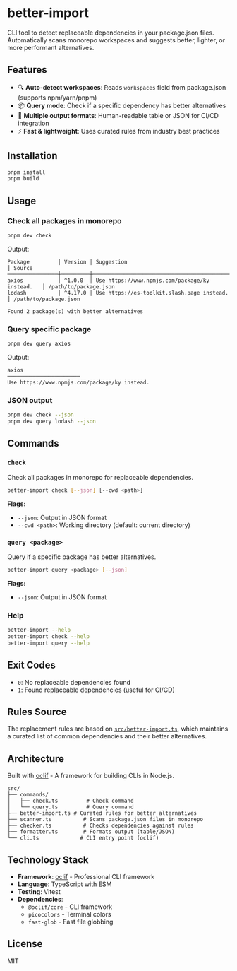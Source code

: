 # better-import

CLI tool to detect replaceable dependencies in your package.json files. Automatically scans monorepo workspaces and suggests better, lighter, or more performant alternatives.

## Features

- 🔍 **Auto-detect workspaces**: Reads `workspaces` field from package.json (supports npm/yarn/pnpm)
- 📦 **Query mode**: Check if a specific dependency has better alternatives
- 🎨 **Multiple output formats**: Human-readable table or JSON for CI/CD integration
- ⚡ **Fast & lightweight**: Uses curated rules from industry best practices

## Installation

```bash
pnpm install
pnpm build
```

## Usage

### Check all packages in monorepo

```bash
pnpm dev check
```

Output:
```
Package         │ Version │ Suggestion                                      │ Source
────────────────┼─────────┼─────────────────────────────────────────────────┼─────────────────────
axios           │ ^1.0.0  │ Use https://www.npmjs.com/package/ky instead.   │ /path/to/package.json
lodash          │ ^4.17.0 │ Use https://es-toolkit.slash.page instead.      │ /path/to/package.json

Found 2 package(s) with better alternatives
```

### Query specific package

```bash
pnpm dev query axios
```

Output:
```
axios
───────────────────────
Use https://www.npmjs.com/package/ky instead.
```

### JSON output

```bash
pnpm dev check --json
pnpm dev query lodash --json
```

## Commands

### `check`
Check all packages in monorepo for replaceable dependencies.

```bash
better-import check [--json] [--cwd <path>]
```

**Flags:**
- `--json`: Output in JSON format
- `--cwd <path>`: Working directory (default: current directory)

### `query <package>`
Query if a specific package has better alternatives.

```bash
better-import query <package> [--json]
```

**Flags:**
- `--json`: Output in JSON format

### Help
```bash
better-import --help
better-import check --help
better-import query --help
```

## Exit Codes

- `0`: No replaceable dependencies found
- `1`: Found replaceable dependencies (useful for CI/CD)

## Rules Source

The replacement rules are based on [`src/better-import.ts`](./src/better-import.ts), which maintains a curated list of common dependencies and their better alternatives.

## Architecture

Built with [oclif](https://oclif.io/) - A framework for building CLIs in Node.js.

```
src/
├── commands/
│   ├── check.ts         # Check command
│   └── query.ts         # Query command
├── better-import.ts # Curated rules for better alternatives
├── scanner.ts          # Scans package.json files in monorepo
├── checker.ts          # Checks dependencies against rules
├── formatter.ts        # Formats output (table/JSON)
└── cli.ts             # CLI entry point (oclif)
```

## Technology Stack

- **Framework**: [oclif](https://oclif.io/) - Professional CLI framework
- **Language**: TypeScript with ESM
- **Testing**: Vitest
- **Dependencies**:
  - `@oclif/core` - CLI framework
  - `picocolors` - Terminal colors
  - `fast-glob` - Fast file globbing

## License

MIT
